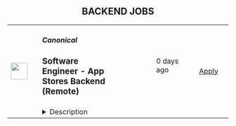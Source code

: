 <div align="center"><h2>BACKEND JOBS</h2></div><table><tr>
                <td width="100" height="100" rowspan="2">
                    <img src="https://pbs.twimg.com/profile_images/1673959375340290050/x7pNtXQ7_400x400.jpg" width="38px" height="auto">
                </td>
                <td width="300">
                    <h5>Canonical</h5>
                    <h3>Software Engineer - App Stores Backend (Remote)</h3>
                </td>
                <td width="300">
                    <code></code>
                </td>
                <td width="200">
                <text>0 days ago</text>
                </td>
                <td width="100" rowspan="2">
                <a href="https://canonical.com/careers/3159992" align="right" target="_blank">Apply</a>
                </td>
            </tr>
            <tr>
                <td colspan="3">
                <details><summary>Description</summary>
                
      <h2><strong>Summary</strong></h2>
<p>This is an exciting opportunity for an exceptionalxperienced software engineer passionate about open source software, Linux, and Web Services at scale. Come build a rewarding, meaningful career working with the best and brightest people in technology at Canonical, a growing international software company.</p>
<p>Canonical's Store team develops and operates a large system of backend services that power the <a href="https://snapcraft.io/store">Snap Store</a> and <a href="https://charmhub.io/">Charmhub.io</a> marketplaces. Our services are built primarily in Python, with a bit of Golang.</p>
<p>We have some exciting challenges ahead including continuing to scale our production architecture, significantly expanding the range of software we can deliver through the system powering our marketplaces, and enhancing our offering for the booming world of IoT and for large Enterprise solutions.</p>
<p>If you have a passion for clean APIs, have a bias towards shipping, and believe that automated tests are the key to higher velocity and reliability, you'll fit right in.</p>
<h2><strong>What you’ll do</strong></h2>
<ul>
<li>Collaborate remotely with a globally distributed team.</li>
<li>Write clean web service APIs to support both CLI and web frontend clients, using Python (and optionally Golang).</li>
<li>Design and implement new features and enhancements from spec to production and ongoing operations at scale.</li>
<li>Review code and technical designs produced by other engineers.</li>
<li>Discuss ideas and collaborate on finding good solutions.</li>
<li>Work remotely with global travel for 2 to 4 weeks for internal and external events.</li>
</ul>
<h2><strong>Who you are</strong></h2>
<ul>
<li>You have demonstrated professional proficiency in developing public-facing APIs and web applications using Python.</li>
<li>You have a broad technology base but favour backend code and infrastructure.</li>
<li>You know your way around relational and non-relational databases and can effectively design data models that perform well, and tune queries to access them.</li>
<li>You are comfortable with Ubuntu as a development and deployment platform.</li>
<li>You have demonstrated strong academic performance in Computer Science, STEM or a similar degree.</li>
<li>You love technology and working with a diverse set of talented people.</li>
<li>You are curious, flexible, articulate, and accountable.</li>
<li>You value soft skills and are passionate, enterprising, thoughtful, and self-motivated.</li>
</ul>
<h2><strong>About Canonical</strong></h2>
<p>Canonical is a growing, international software company that works with the open-source community to deliver Ubuntu -- the world’s #1 cloud operating system. Our mission is to realise the potential of free software in the lives of individuals and organisations. Our services are helping businesses worldwide to reduce costs, improve efficiency and enhance security with Ubuntu.&nbsp; Canonical is a unique tech company - global, remote-first, open source, with 700 professionals across 50 countries - we want to be the world’s best, not biggest, global software company. With almost every team remote by default, Canonical sets the pace on the 21st-century digital workplace.</p>
<h3><strong>What Canonical offers:</strong></h3>
<ul>
<li>Work from home</li>
<li>Learning and development allowances</li>
<li>Competitive salary</li>
<li>Annual compensation review</li>
<li>Recognition rewards</li>
<li>Generous annual leave</li>
<li>Paid maternity, paternity and sick leave</li>
<li>Priority Pass for travel</li>
<li>Exposure to international business and technology</li>
</ul>
<p><em>We are proud to foster a workplace free from discrimination. Diversity of experience, perspectives, and background create a better work environment and better products. Whatever your identity, we will give your application fair consideration.</em></p>
<p>#LI-remote</p>
<p>#stack</p><p>Requisition ID: 545</p><p></p>
    
                </details>
                </td>
            </tr>,<tr>
                <td width="100" height="100" rowspan="2">
                    <img src="https://media.licdn.com/dms/image/C4D0BAQHlK67hgnhzQw/company-logo_200_200/0/1631346154820?e=2147483647&v=beta&t=_R2Ssj7L_f4xqmSCcq0nOLCyCz0QN2lFnHssxxhj3YY" width="38px" height="auto">
                </td>
                <td width="300">
                    <h5>Blue Coding</h5>
                    <h3>Senior Backend Engineer (V)</h3>
                </td>
                <td width="300">
                    <code></code>
                </td>
                <td width="200">
                <text>0 days ago</text>
                </td>
                <td width="100" rowspan="2">
                <a href="https://jobs.lever.co/bluecoding/09877193-c9c7-4216-b721-8192d7314a21" align="right" target="_blank">Apply</a>
                </td>
            </tr>
            <tr>
                <td colspan="3">
                <details><summary>Description</summary>
                <div><i style="font-size: 18px">Do you want to earn a salary in USD?&nbsp;</i></div><div><i style="font-size: 18px">Would you like to work from wherever you want?</i></div><div><i style="font-size: 18px">Would you like to be a part of the leading next-gen software developers?&nbsp;</i></div><div><br></div><div><b style="font-size: 24px">Hi, you finally found us!</b><span style="font-size: 24px">&nbsp;</span></div><div><br></div><div><b style="font-size: 24px">Why work at Blue Coding?</b><span style="font-size: 24px">&nbsp;</span></div><div><br></div><div>At Blue Coding we specialize in hiring excellent developers and amazing people from all over Latin America and other parts of the world. For the past 10 years, we’ve helped cutting-edge companies in the United States and Canada -both large and small, build great development teams and develop great products. Online shops, digital agencies, SaaS providers, and software consulting firms are a few of our clients. Our team of over 100 engineers is distributed in more than 10 countries across the Americas. We are a fully remote company working with a wide array of technologies and have expertise in every stage of the software development process.&nbsp;&nbsp;</div><div><br></div><div>Our team is highly connected, united, and culturally diverse, and our collaborators are involved in many initiatives around the world, from wildlife preservation to volunteering at local charities. We also participate in group activities like movie nights, trivia, and meme competitions. We stand for honesty, fairness, respect, efficiency, hard work, and cooperation.</div><div><br></div><div><b style="font-size: 24px">What are we looking for?</b></div><div><br></div><div><span style="font-size: 16px;">In this opportunity, we are looking for an experienced Backend Engineer to work with one of our US clients, a corporation that, through its subsidiaries, provides life insurance protection targeted to the middle American market. The ideal candidate will be responsible for developing and maintaining systems in their enterprise data and analytics environments. You will develop deep knowledge of our client's businesses as you help optimize performance by building and supporting decision-making tools. You will partner closely with their software engineering, AI/ML, Cybersecurity, and DevOps/SysOps teams to deliver best-in-class data solutions that empower enterprise-wide reporting and analytics, including business-critical vendor relationships.</span></div><div><br></div><div><span style="font-size: 16px;">If you are independent, a great communicator, attentive to detail, and a problem solver, this is a great fit for you! Our jobs are fully remote and flexible—as long as you have the skills and can get the work done well, you can work anywhere in the listed countries (and anytime) you want.</span></div><div><br></div><div><br></div><div><b style="font-size: 13pt">What's unique about this job?</b></div><div><br></div><div><span style="font-size: 16px;">As a member of the Engineering team, you will be responsible for designing, developing, and maintaining high-quality software products that meet the needs of </span></div><div><span style="font-size: 16px;">internal teams</span></div><h3>Here are some of the exciting day-to-day challenges you will face in this role:</h3><li>Collaborate with cross-functional teams to identify and understand business requirements</li><li>Design, develop, test, and deploy high-quality software products using the AWS platform</li><li>Design, develop, test, and deploy data migration &amp; management internal tools</li><li>Write clean, maintainable, and efficient code that meets coding standards and best practices</li><li>Participate in code reviews and provide feedback to improve code quality</li><li>Work with QA engineers to develop and execute test plans, ensuring high software quality</li><li>Troubleshoot and debug issues in the software and provide timely resolutions</li><li>Keep up to date with emerging trends and technologies in software engineering and recommend improvements to the software development process</li><li>Mentor junior engineers and contribute to their professional development</li>,<h3>You will shine if you have:</h3><li>Bachelor’s degree in Computer Science, Information Systems or demonstrated ability in a related field is required</li><li>+6 years of experience in software engineering</li><li>Strong proficiency in cloud computing platforms such as Google Cloud, AWS, or Azure</li><li>Strong proficiency in one or more programming languages such as C#, C++, Java, Python, or JavaScript</li><li>Strong proficiency with database technologies such as SQL or NoSQL databases</li><li>Experience with software development tools and processes such as Agile/Scrum, Git, and CI/CD pipelines</li><li>Experience building full-stack, enterprise-class applications considering quality and reliability using formal programming languages</li><li>Strong problem-solving skills and ability to work independently or in a team environment</li><li>Strong understanding and practical experience with Agile/Scrum methodologies, with a proven track record of contributing to successful agile teams</li><li>Ability to define problems, collect data, establish facts, and draw valid conclusions</li><li>Excellent communication and collaboration skills</li>,<h3>It doesn’t hurt if you also have:</h3><li>Strong proficiency in AWS Development</li><li>Familiar with Enterprise architecture design patterns</li><li>Familiar with Data Migration &amp; Security</li><li>Familiar with Okta or other SSO &amp; SAML strategies and technologies</li>,<h3>What we offer:</h3><li>Salary in USD</li><li>Flexible schedule (within US Time zones)</li><li>100% Remote</li><div><b style="font-size: 24px">Hey, you are still here!</b><span style="font-size: 24px">&nbsp;</span></div><div><br></div><div>So, let us ask a few questions. Do you like working in a friendly environment? Are you fluent in English? Do you have a strong work ethic, are detail-oriented and have an ownership mentality? And most importantly do you love music and puppies? If so, then what are you waiting for? Come join our team and become part of this awesome company! We will be expecting you.</div>
                </details>
                </td>
            </tr>,<tr>
                <td width="100" height="100" rowspan="2">
                    <img src="https://yt3.googleusercontent.com/8szApiN8P0n8pp0GeXj_z9R4Wh1gJBGW5OJZDocvTtvuCF69U0Q4h2lXDct74mL2_F7vuUwKMA" width="38px" height="auto">
                </td>
                <td width="300">
                    <h5>BioRender</h5>
                    <h3>Senior Backend Software Engineer, Search and Recommendations</h3>
                </td>
                <td width="300">
                    <code></code>
                </td>
                <td width="200">
                <text>0 days ago</text>
                </td>
                <td width="100" rowspan="2">
                <a href="https://jobs.ashbyhq.com/biorender/7576bd79-25f6-4f24-b785-af5f9db103cd" align="right" target="_blank">Apply</a>
                </td>
            </tr>
            <tr>
                <td colspan="3">
                <details><summary>Description</summary>
                <p style="min-height:1.5em">At BioRender, our mission is to accelerate the world’s ability to learn, discover and communicate science. We are passionate about democratizing science communication in order to accelerate scientific discovery and understanding. We're looking for amazing people to help create the world’s go-to-place and platform where science is communicated. Come join us!</p><p style="min-height:1.5em">We’re hiring a Senior Backend Engineer on our <strong>Search and Recommendations team</strong> to join our mission in democratizing science communication. </p><p style="min-height:1.5em">#LI-DNI</p><p style="min-height:1.5em"><strong>You will:</strong></p><ul style="min-height:1.5em"><li><p style="min-height:1.5em">Be a foundational member of a cross-functional team, working closely with product, design, data science, and science experts to achieve our mission.</p></li><li><p style="min-height:1.5em">Build backend services.Integrate with third-party systems like Algolia (search product) and work with creative team to enrich data sets.</p></li><li><p style="min-height:1.5em">Contribute to process improvements, hiring/onboarding procedures, enhancing product quality, and optimizing our codebase for ease of use and flexibility.</p></li><li><p style="min-height:1.5em">Successfully deliver substantial projects with a high level of quality, typically spanning 3 to 6 months.</p></li></ul><p style="min-height:1.5em"><strong>Our ideal fit brings:</strong></p><ul style="min-height:1.5em"><li><p style="min-height:1.5em">A strong background in backend engineering, with a knack for creating high-performing APIs capable of handling high volumes, especially for search requests.</p></li><li><p style="min-height:1.5em">Experience with large data sets and adept at managing data flow between online and offline systems, with related experience with data event streaming technologies like Kinesis, Kafka, Redpanda, Spark, Flink, etc.</p></li><li><p style="min-height:1.5em">Functional knowledge of productionizing data science models, collaborating closely with data scientists for experimentation and validation.</p></li><li><p style="min-height:1.5em">Expertise with NoSQL databases (like MongoDB), and cloud infrastructure (like AWS). </p></li><li><p style="min-height:1.5em">A track record of designing systems that are simple, scalable, secure, and performant.</p></li><li><p style="min-height:1.5em">Thrives on enhancing system maintainability for streamlined engagement by other engineers.</p></li><li><p style="min-height:1.5em">Data platform background is a plus.</p></li><li><p style="min-height:1.5em">Familiarity with our chosen tools in the JavaScript ecosystem (Node.js, Express.js, ReactJS) is a plus, but an interest in learning those tools and writing code in TypeScript is a must.</p></li></ul><p style="min-height:1.5em"></p><p style="min-height:1.5em"><strong>Why join us?</strong></p><p></p><ul style="min-height:1.5em"><li><p style="min-height:1.5em">We are mission-driven, and work collaboratively towards our shared vision of improving scientific communication and accelerating scientific discovery: BioRender figures have appeared in more than 16,000 publications! </p></li><li><p style="min-height:1.5em">It’s a product that users love! We have a world-class NPS and a community of loyal fans. Check out our Testimonials page to see what our customers are saying about us: <a target="_blank" rel="noopener noreferrer" class="postings-link" href="https://biorender.com/testimonials/">https://biorender.com/testimonials/ </a></p></li><li><p style="min-height:1.5em">We are in the top quartile for profitability and year-over-year revenue growth, with users in 200+ countries.</p></li><li><p style="min-height:1.5em">BioRender is an equal opportunity employer, and an inclusive hiring process and work environment is a part of our DNA. </p></li><li><p style="min-height:1.5em">We’re remote-first and have team members across Canada and the United States. A physical office in Toronto is available, but you have the flexibility to work from anywhere. </p></li><li><p style="min-height:1.5em">We’re backed by top investors, accelerators, and some of the most successful life science entrepreneurs and philanthropists in the world including Y Combinator, Malala Fund founders, and Fifty Years VC. </p></li><li><p style="min-height:1.5em">We are committed to building a warm, inclusive, and diverse environment. Check out how we make sure our <a target="_blank" rel="noopener noreferrer" class="postings-link" href="https://www.biorender.com/biorender-careers">employees come first</a>.</p></li></ul><p style="min-height:1.5em"></p><p style="min-height:1.5em">Check out our candidate resource - <a target="_blank" rel="noopener noreferrer" class="postings-link" href="https://biorender.notion.site/Engineering-Product-Design-66275a3c2cca42e39234412881621467">Engineering, Product &amp; Design at BioRender!</a> </p><p style="min-height:1.5em">You can also read more about the <a target="_blank" rel="noopener noreferrer" class="postings-link" href="https://biorender.notion.site/BioRender-Candidate-Resources-8255c155797f442a950720a33b4764d5">BioRender interview process and FAQs here</a>!</p><p style="min-height:1.5em">Check out what it's like to work at BioRender in <a target="_blank" rel="noopener noreferrer" class="postings-link" href="https://biorender.notion.site/biorender/Working-at-BioRender-as-a-Canada-Based-Employee-f6e12ab844154bb9948b22b32e3f0c70">Canada</a> and the <a target="_blank" rel="noopener noreferrer" class="postings-link" href="https://biorender.notion.site/biorender/Working-at-BioRender-as-a-U-S-Based-Employee-4ab2cc8e48f546f89aa98c318bccebc9">US</a>!</p><p style="min-height:1.5em"></p><p style="min-height:1.5em"><em>Please note that in Canada, only those companies licensed by a provincial or territorial engineering regulator may refer to themselves as an “engineer” and therefore, this role will be titled "developer" internally at BioRender. </em></p><p></p>
                </details>
                </td>
            </tr></table>